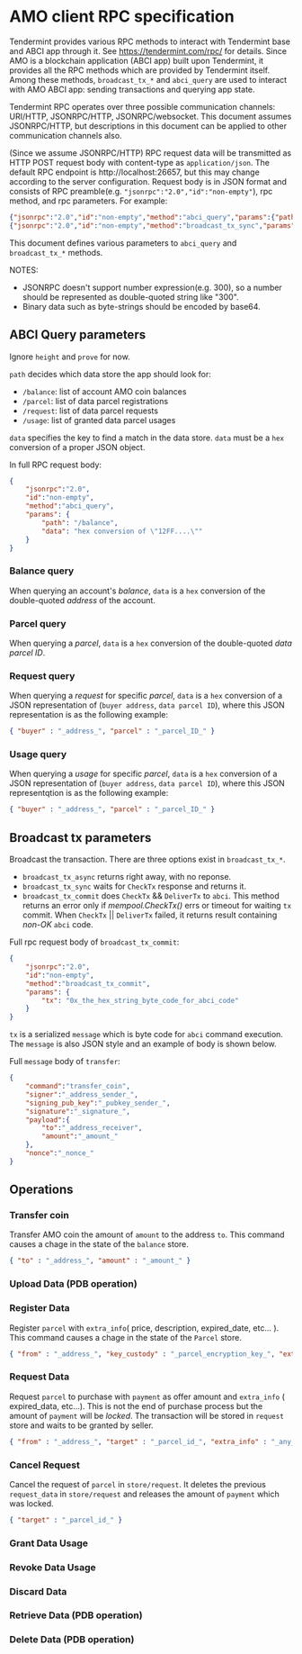 # AMO client RPC specification
Tendermint provides various RPC methods to interact with Tendermint base and ABCI app through it. See https://tendermint.com/rpc/ for details. Since AMO is a blockchain application (ABCI app) built upon Tendermint, it provides all the RPC methods which are provided by Tendermint itself. Among these methods, `broadcast_tx_*` and `abci_query` are used to interact with AMO ABCI app: sending transactions and querying app state.

Tendermint RPC operates over three possible communication channels: URI/HTTP, JSONRPC/HTTP, JSONRPC/websocket. This document assumes JSONRPC/HTTP, but descriptions in this document can be applied to other communication channels also.

(Since we assume JSONRPC/HTTP)
RPC request data will be transmitted as HTTP POST request body with content-type as `application/json`. The default RPC endpoint is http://localhost:26657, but this may change according to the server configuration. Request body is in JSON format and consists of RPC preamble(e.g. `"jsonrpc":"2.0","id":"non-empty"`), rpc method, and rpc parameters. For example:
```json
{"jsonrpc":"2.0","id":"non-empty","method":"abci_query","params":{"path":"AMO specific path","data":"AMO specific data","height":"0","prove":"false"}}
{"jsonrpc":"2.0","id":"non-empty","method":"broadcast_tx_sync","params":{"tx":"AMO specific transaction"}}
```
This document defines various parameters to `abci_query` and `broadcast_tx_*` methods.

NOTES:
- JSONRPC doesn't support number expression(e.g. 300), so a number should be represented as double-quoted string like "300".
- Binary data such as byte-strings should be encoded by base64.

## ABCI Query parameters
Ignore `height` and `prove` for now.

`path` decides which data store the app should look for:
- `/balance`: list of account AMO coin balances
- `/parcel`: list of data parcel registrations
- `/request`: list of data parcel requests
- `/usage`: list of granted data parcel usages

`data` specifies the key to find a match in the data store. `data` must be a `hex` conversion of a proper JSON object.

In full RPC request body:
```json
{
    "jsonrpc":"2.0",
    "id":"non-empty",
    "method":"abci_query",
    "params": {
        "path": "/balance",
        "data": "hex conversion of \"12FF....\""
    }
}
```

### Balance query
When querying an account's _balance_, `data` is a `hex` conversion of the double-quoted _address_ of the account.

### Parcel query
When querying a _parcel_, `data` is a `hex` conversion of the double-quoted _data parcel ID_.

### Request query
When querying a _request_ for specific _parcel_, `data` is a `hex` conversion of a JSON representation of (`buyer address`, `data parcel ID`), where this JSON representation is as the following example:
```json
{ "buyer" : "_address_", "parcel" : "_parcel_ID_" }
```

### Usage query
When querying a _usage_ for specific _parcel_, `data` is a `hex` conversion of a JSON representation of (`buyer address`, `data parcel ID`), where this JSON representqtion is as the following example:
```json
{ "buyer" : "_address_", "parcel" : "_parcel_ID_" }
```

## Broadcast tx parameters
Broadcast the transaction. There are three options exist in `broadcast_tx_*`.
- `broadcast_tx_async` returns right away, with no reponse.
- `broadcast_tx_sync` waits for `CheckTx` response and returns it.
- `broadcast_tx_commit` does `CheckTx` && `DeliverTx` to `abci`.
This method returns an error only if _mempool.CheckTx()_ errs or timeout for waiting `tx` commit. When `CheckTx` || `DeliverTx` failed, it returns result containing _non-OK_ `abci` code.

Full rpc request body of `broadcast_tx_commit`:
```json
{
    "jsonrpc":"2.0",
    "id":"non-empty",
    "method":"broadcast_tx_commit",
    "params": {
        "tx": "0x_the_hex_string_byte_code_for_abci_code"
    }
}
```
`tx` is a serialized `message` which is byte code for `abci` command execution.
The `message` is also JSON style and an example of body is shown below.

Full `message` body of `transfer`:
```json
{
    "command":"transfer_coin",
    "signer":"_address_sender_",
    "signing_pub_key":"_pubkey_sender_",
    "signature":"_signature_",
    "payload":{
        "to":"_address_receiver",
        "amount":"_amount_"
    },
    "nonce":"_nonce_"
}
```

## Operations

### Transfer coin
Transfer AMO coin the amount of `amount` to the address `to`. This command causes a chage in the state of the `balance` store.

```json
{ "to" : "_address_", "amount" : "_amount_" }
```

### Upload Data (PDB operation)
### Register Data

Register `parcel` with `extra_info`( price, description, expired_date, etc... ). This command causes a chage in the state of the `Parcel` store.

```json
{ "from" : "_address_", "key_custody" : "_parcel_encryption_key_", "extra_info" : "_any_of_additional_info_may_comes_here_" }
```

### Request Data

Request `parcel` to purchase with `payment` as offer amount and `extra_info` ( expired_data, etc...). This is not the end of purchase process but the amount of `payment` will be *locked*. The transaction will be stored in `request` store and waits to be granted by seller. 

```json
{ "from" : "_address_", "target" : "_parcel_id_", "extra_info" : "_any_of_additional_info_may_comes_here_" }
``` 

### Cancel Request

Cancel the request of `parcel` in `store/request`. It deletes the previous `request_data` in `store/request` and releases the amount of `payment` which was locked.

```json
{ "target" : "_parcel_id_" }
```

### Grant Data Usage
### Revoke Data Usage
### Discard Data
### Retrieve Data (PDB operation)
### Delete Data (PDB operation)
